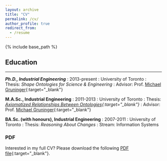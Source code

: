 ```yaml
---
layout: archive
title: "CV"
permalink: /cv/
author_profile: true
redirect_from:
  - /resume
---
```


{% include base_path %}

## Education
---------

***Ph.D., Industrial Engineering***
:   2013-present
:   University of Toronto
:   Thesis: *Shape Ontologies for Science & Engineering*
:   Advisor: Prof. [Michael Gruninger](http://stl.mie.utoronto.ca/gruninger.html){:target="_blank"}


**M.A.Sc., Industrial Engineering**
:   2011-2013
:   University of Toronto
:   Thesis: *[Axiomatized Relationships Between Ontologies](http://hdl.handle.net/1807/42747){:target="_blank"}*
:   Advisor: Prof. [Michael Gruninger](http://stl.mie.utoronto.ca/gruninger.html){:target="_blank"}


**BA.Sc. (with honours), Industrial Engineering**
:   2007-2011
:   University of Toronto
:   Thesis: *Reasoning About Changes*
:   Stream: Information Systems

### PDF
Interested in my full CV? Please download the following [PDF file](/files/cv.pdf){:target="_blank"}.